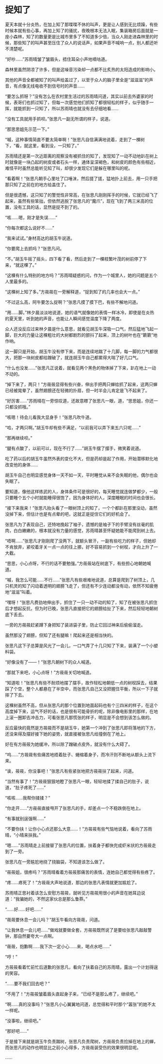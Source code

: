 # 捉知了

夏天本就十分炎热，在加上知了那喋喋不休的叫声，更是让人感到无比烦躁，有些时候本就有些心事，再加上知了的骚扰，夜晚根本无法入眠，集装箱房后面就是一座小森林，知了的数量更是比城市里多了不知道多少倍，当众人刚走进森林里的时候，那些知了的叫声甚至压住了众人的说话声，如果声音不喊响一点，别人都还听不清楚呢。

“好吵……”苏雨晴皱了皱眉头，捂住耳朵小声地嘀咕道。

森林里虽然阴凉了许多，但是这噪音污染却一点都不比炙热的太阳造成的影响小。

其他的声音全都被知了的叫声给盖过了，以至于众人的脑子里全是“滋滋滋”的声音，有点像无线电收不到信号时的声音……

“要怎么抓呀？”没有怎么在农村里生活过的苏雨晴问道，其实以前去外婆家的时候，表哥们也抓过知了，但每一次感觉他们抓知了都很轻松的样子，似乎随手一挥，就能抓到一只知了，所以苏雨晴也就没有去仔细地看……

“没有工具就用手抓呗。”张思凡一副无所谓的样子，说道。

“那思思姐先示范一下。”

“嘁，这种事情简直不要太简单啊！”张思凡自信满满地说着，走到了一棵树下，“看，就这里，看到没，一只知了。”

苏雨晴还是第一次近距离的观察没有被抓住的知了，发现知了一动不动地趴在树上时就像是一块凸起的树皮或者石头一样，通体呈深褐色，和树皮的颜色有些相近，难怪平时虽然总能听见知了叫，却很少发现它们是躲在哪里叫的呢。

“看着啊！”张思凡朝手心里吐了口唾沫，然后搓了搓，猛地扑上前去，用一只手把那只知了之前在的地方给盖住了。

但是很遗憾，这只知了的警觉性非常高，在张思凡刚刚挥手的时候，它就已经飞了起来，虽然有些笨拙，但依然逃脱了张思凡的“魔爪”，现在飞到了两三米高的位置，没有工具的话，显然是捉不到了的。

“咳……嗯，刚才是失误……”

“你每次都这么说好不……”

“我来试试。”身材高达的胡玉牛说道。

“你要爬上去抓吗？”张思凡问。

“不。”胡玉牛摇了摇头，四下看了看，然后走到了一棵枝繁叶茂的树前停了下来，“就这棵了。”

“这棵有什么特别的地方吗？”苏雨晴疑惑的问，作为一个城里人，她的问题是五个人里最多的。

“这棵树上知了多。”方莜莜在一旁解释道，“捉到知了的几率也会大一点。”

“不过这么高，阿牛要怎么捉啊？”张思凡摸了摸下巴，有些不解地问道。

“用……脚。”林夕晨淡淡地说道，她的语气就像她的表情一样冰冷，即使是在炎热的夏天里，听到她的声音，也能让人瞬间感觉温度下降了两度。

众人还没反应过来林夕晨是什么意思，就看见胡玉牛深吸一口气，然后猛地飞起一脚，巨大的力量让这棵粗壮的大树都剧烈的颤抖了起来，顶上的树叶也在“簌簌”地作响。

这一脚只是开始，胡玉牛没有停下来，而是连续地踹了十几脚，每一脚的力气都很大，把那一块树皮都给蹭破了，就连胡玉牛自己都累得大喘了好几口气。

“什么也没发……”张思凡正说着，就看见两个黑色的物体掉了下来，趴在地上一动不动的。

“掉下来了，两只！”方莜莜显得有些兴奋，伸出手把两只蝉给抓了起来，这两只蝉已经被晃晕了，虽然翅膀还在轻微的扑扇，但一时半会儿肯定是飞不起来了。

“好厉害……”苏雨晴在一旁惊叹道，还故意瞟了张思凡一眼，道，“思思姐，你还一只都没抓哦。”

“咳嗯！待会儿看我大显身手！”张思凡吹牛道。

“哈，才两只啊。”胡玉牛却有些不满足，“以前我可以弄下来五六只呢……”

“那再继续呗。”

“腿有点酸了，以前可以，现在不行了……”胡玉牛摆了摆手，微笑着说道。

吃了药以后的胡玉牛虽然外表的变化不大，但是药却是起了作用，开始潜移默化地改变他的身体……

胡玉牛自己也明显感觉身体一天不如一天，平时睡觉从来不会失眠的他，偶尔也会失眠了。

要知道，像他这样练武的人，身体条件可是很好的，每天睡觉就连做梦都少，一般只要睡个五个小时就能睡得很饱了，因为身体好的人，深度睡眠的时间也会很长。

“接下来我来！”张思凡抬头看了一眼树顶上的知了，一个个都趴在那里没动，虽然没掉下来，但估计也是有点晕的吧，这就正是捉住它们的好机会了。

张思凡为了表现自己，还特地挽起了袖子，遗憾的是袖子下的手臂没有丝毫的肌肉，白白嫩嫩的，根本就没有力量的感觉，苏雨晴甚至怀疑她能不能爬到树上去。

“唔啊……”张思凡才刚刚爬了没两下，就额头冒汗，一副有些吃力的样子，但她却不肯放弃，紧咬着牙关一点一点的往上挪，好不容易抓到一个树杈，才向上升了一大截。

“思思，小心点呀，不行的话不要勉强。”方莜莜站在树底下，有些担心地朝她喊道。

“嘁，我怎么可能……不行……”张思凡有些艰难地说道，总算是爬到了树顶上，几只机灵的知了闪动着透明的翅膀飞走了，但还有不少连动都没有动，依然不知疲倦地“滋滋”叫着。

“嘿呀！”张思凡费劲地伸出手，抓住了一只一动不动的知了，知了在被张思凡抓住后才想起反抗，但为时已晚，张思凡直接把它的翅膀给扯了下来，然后轻轻地朝树底下丢去。

一旁的方莜莜赶紧蹲下身把知了装进袋子里，防止它回过神来后偷偷溜走。

虽然那没了翅膀，但知了还有腿嘛！爬起来还是相当快的。

张思凡这下子总算是风光了一会儿，一口气弄了十几只知了下来，装满了一个小塑料袋。

“好像没有了——！”张思凡朝树下的众人喊道。

“那就下来吧，小心点呀！”方莜莜关切地喊道。

“知道啦！”张思凡有些不耐烦地摆了摆手，故作轻松地朝低一点的树杈踩去，结果踩了个空，整个人都悬在了半空中，而张思凡自己又没把握住平衡，所以一下子就摔了下去。

这棵树虽然不高，但从张思凡的那个位置到地面起码也有个三四米的样子，在这个高度掉下来，运气不好的话，也是很有可能骨折的呢，除非像电影里的那样，在地上滚一圈卸去冲击力，可看张思凡那慌张的样子，明显是不会想到该怎么做的。

反应最快的竟然是方莜莜而不是胡玉牛，她第一个冲到了张思凡即将落地的下方，还没来得及摆好接下她的姿势，就直接被张思凡给撞倒在了地上。

好在有方莜莜为她缓冲，所以除了蹭破点皮外，就没有什么大碍了。

“呜……”方莜莜有些痛苦地捂着肚子、蜷缩着身子，而冷汗则不断地从额头上流下来。

“诶，莜莜，你没事吧！”张思凡有些紧张地把方莜莜扶了起来，问道。

“当然有事了！”方莜莜狠狠地瞪了张思凡一眼，轻轻地揉了揉自己的肚子，说道，“肚子疼死了……”

“咳咳……我帮你揉揉？”

“你走开……”方莜莜直接甩开了张思凡的手，却差点一个不稳跌倒在地上。

“有事就别逞强啊……”

“不要你扶！让你小心点还那么大意……！”方莜莜有些气恼地说着，看向了苏雨晴，“小晴来扶我。”

“嗯……”苏雨晴走上前接替了张思凡的位置，扶着身子都快完成虾米状的方莜莜走到了一旁。

张思凡在一旁尴尬地挠了挠脑袋，不知道该怎么做了。

“莜莜姐，很疼吗？”苏雨晴看着方莜莜那痛苦的表情，连她自己都觉得有些疼了。

“疼……疼死了！”方莜莜大声地说道，那边的张思凡表情就更加尴尬了。

苏雨晴正思衬着该怎么安慰方莜莜，就听见方莜莜用很小的声音在她耳边说道：“我骗她的，不然这家伙总是那么鲁莽。”

“……好……好吧……”

“莜莜要休息一会儿吗？”胡玉牛看向方莜莜，问道。

“让我休息一会儿吧……”做戏就要做全套，方莜莜既然说了是要给张思凡敲敲警钟，那自然要夸大一点啊。

“莜莜，抱歉啊……我下次一定小心……来，喝点水吧……”

“哼！”

方莜莜看着忙前忙后道歉的张思凡，看向了扶着自己的苏雨晴，露出一个计划得逞的笑容。

“……要不我们回去吧？”

“不用了！”方莜莜皱着眉头直起身子来，“已经不是那么疼了，继续吧。”

“啊……真的没事吗？”张思凡小心翼翼地问道，总觉得和平时那个“嚣张”的她不太一样呢。

“没事啦，继续吧。”

“那好吧……”

于是接下来就是胡玉牛负责踹树，张思凡负责爬树，方莜莜负责捡掉在地上的蝉，而张思凡的动作也明显比之前小心得多，方莜莜装受伤的效果很明显呢。

……
